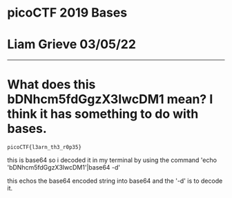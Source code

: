 # picoCTF 2019 Bases
# Liam Grieve 03/05/22
-------------------------------------------------------------------------------------------------------------------

# What does this bDNhcm5fdGgzX3IwcDM1 mean? I think it has something to do with bases.

```
picoCTF{l3arn_th3_r0p35}
```

this is base64 so i decoded it in my terminal by using the command 'echo 'bDNhcm5fdGgzX3IwcDM1'|base64 -d'

this echos the base64 encoded string into base64 and the '-d' is to decode it.